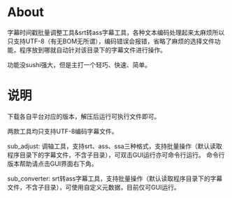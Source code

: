# About
字幕时间戳批量调整工具&srt转ass字幕工具，各种文本编码处理起来太麻烦所以只支持UTF-8（有无BOM无所谓），编码错误会报错，省略了麻烦的选择文件功能，程序放到哪就自动针对该目录下的字幕文件进行操作。

功能没sushi强大，但是主打一个轻巧、快速、简单。

# 说明
下载各自平台对应的版本，解压后运行可执行文件即可。

两款工具均只支持UTF-8编码字幕文件。

sub_adjust: 
调轴工具，支持srt、ass、ssa三种格式，支持批量操作（默认读取程序目录下的字幕文件，不含子目录），可双击GUI运行亦可命令行运行。
命令行版本帮助请点击GUI界面右下角。

sub_converter:
srt转ass字幕工具，支持批量操作（默认读取程序目录下的字幕文件，不含子目录），可使用自定义元数据，目前仅可GUI运行。